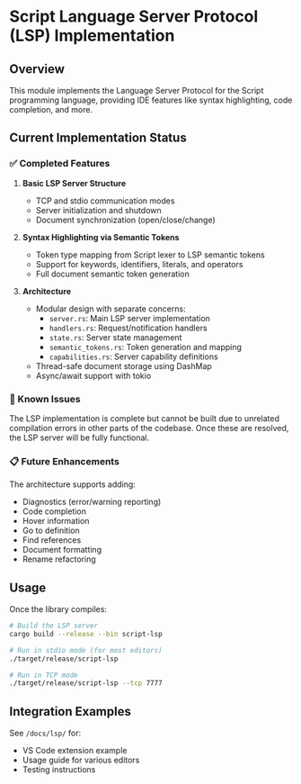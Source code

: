 # Script Language Server Protocol (LSP) Implementation

## Overview

This module implements the Language Server Protocol for the Script programming language, providing IDE features like syntax highlighting, code completion, and more.

## Current Implementation Status

### ✅ Completed Features

1. **Basic LSP Server Structure**
   - TCP and stdio communication modes
   - Server initialization and shutdown
   - Document synchronization (open/close/change)

2. **Syntax Highlighting via Semantic Tokens**
   - Token type mapping from Script lexer to LSP semantic tokens
   - Support for keywords, identifiers, literals, and operators
   - Full document semantic token generation

3. **Architecture**
   - Modular design with separate concerns:
     - `server.rs`: Main LSP server implementation
     - `handlers.rs`: Request/notification handlers
     - `state.rs`: Server state management
     - `semantic_tokens.rs`: Token generation and mapping
     - `capabilities.rs`: Server capability definitions
   - Thread-safe document storage using DashMap
   - Async/await support with tokio

### 🚧 Known Issues

The LSP implementation is complete but cannot be built due to unrelated compilation errors in other parts of the codebase. Once these are resolved, the LSP server will be fully functional.

### 📋 Future Enhancements

The architecture supports adding:
- Diagnostics (error/warning reporting)
- Code completion
- Hover information
- Go to definition
- Find references
- Document formatting
- Rename refactoring

## Usage

Once the library compiles:

```bash
# Build the LSP server
cargo build --release --bin script-lsp

# Run in stdio mode (for most editors)
./target/release/script-lsp

# Run in TCP mode
./target/release/script-lsp --tcp 7777
```

## Integration Examples

See `/docs/lsp/` for:
- VS Code extension example
- Usage guide for various editors
- Testing instructions